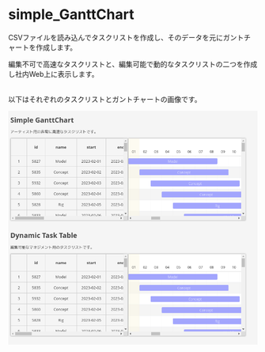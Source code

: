 # simple_GanttChart
CSVファイルを読み込んでタスクリストを作成し、そのデータを元にガントチャートを作成します。

編集不可で高速なタスクリストと、編集可能で動的なタスクリストの二つを作成し社内Web上に表示します。


<br>
以下はそれぞれのタスクリストとガントチャートの画像です。

![Test Image 3](/image/simple_gantt_chart_main.png)
